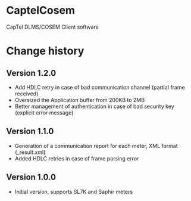 
# CaptelCosem

CapTel DLMS/COSEM Client software

# Change history

## Version 1.2.0

  * Add HDLC retry in case of bad communication channel (partial frame received)
  * Oversized the Application buffer from 200KB to 2MB
  * Better management of authentication in case of bad security key (explicit error message)

## Version 1.1.0

  * Generation of a communication report for each meter, XML format (_result.xml)
  * Added HDLC retries in case of frame parsing error

## Version 1.0.0

  * Initial version, supports SL7K and Saphir meters
